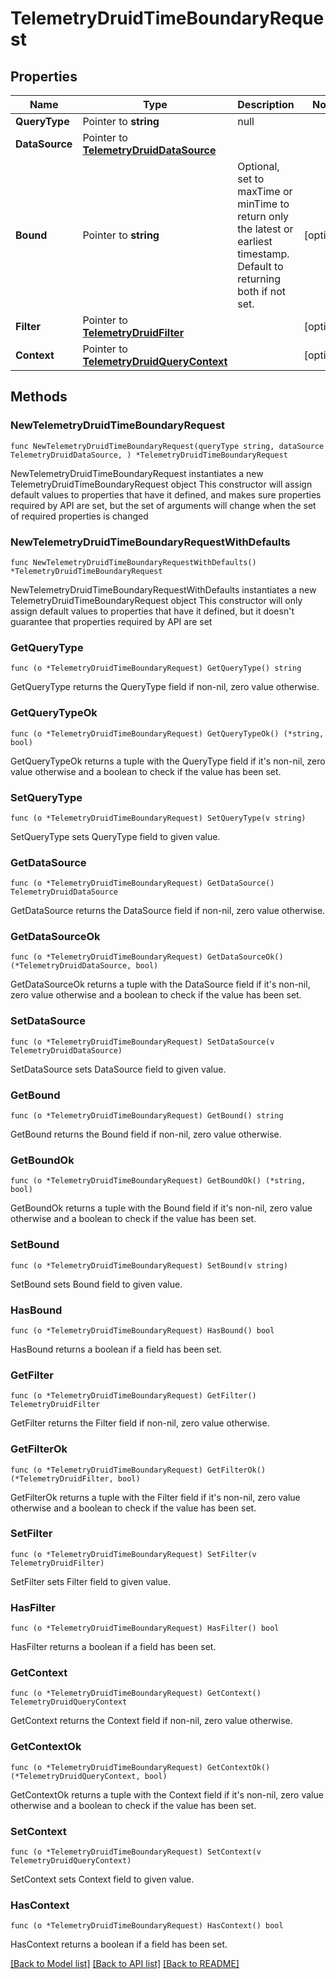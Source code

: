# TelemetryDruidTimeBoundaryRequest

## Properties

Name | Type | Description | Notes
------------ | ------------- | ------------- | -------------
**QueryType** | Pointer to **string** | null | 
**DataSource** | Pointer to [**TelemetryDruidDataSource**](telemetry.DruidDataSource.md) |  | 
**Bound** | Pointer to **string** | Optional, set to maxTime or minTime to return only the latest or earliest timestamp. Default to returning both if not set. | [optional] 
**Filter** | Pointer to [**TelemetryDruidFilter**](telemetry.DruidFilter.md) |  | [optional] 
**Context** | Pointer to [**TelemetryDruidQueryContext**](telemetry.DruidQueryContext.md) |  | [optional] 

## Methods

### NewTelemetryDruidTimeBoundaryRequest

`func NewTelemetryDruidTimeBoundaryRequest(queryType string, dataSource TelemetryDruidDataSource, ) *TelemetryDruidTimeBoundaryRequest`

NewTelemetryDruidTimeBoundaryRequest instantiates a new TelemetryDruidTimeBoundaryRequest object
This constructor will assign default values to properties that have it defined,
and makes sure properties required by API are set, but the set of arguments
will change when the set of required properties is changed

### NewTelemetryDruidTimeBoundaryRequestWithDefaults

`func NewTelemetryDruidTimeBoundaryRequestWithDefaults() *TelemetryDruidTimeBoundaryRequest`

NewTelemetryDruidTimeBoundaryRequestWithDefaults instantiates a new TelemetryDruidTimeBoundaryRequest object
This constructor will only assign default values to properties that have it defined,
but it doesn't guarantee that properties required by API are set

### GetQueryType

`func (o *TelemetryDruidTimeBoundaryRequest) GetQueryType() string`

GetQueryType returns the QueryType field if non-nil, zero value otherwise.

### GetQueryTypeOk

`func (o *TelemetryDruidTimeBoundaryRequest) GetQueryTypeOk() (*string, bool)`

GetQueryTypeOk returns a tuple with the QueryType field if it's non-nil, zero value otherwise
and a boolean to check if the value has been set.

### SetQueryType

`func (o *TelemetryDruidTimeBoundaryRequest) SetQueryType(v string)`

SetQueryType sets QueryType field to given value.


### GetDataSource

`func (o *TelemetryDruidTimeBoundaryRequest) GetDataSource() TelemetryDruidDataSource`

GetDataSource returns the DataSource field if non-nil, zero value otherwise.

### GetDataSourceOk

`func (o *TelemetryDruidTimeBoundaryRequest) GetDataSourceOk() (*TelemetryDruidDataSource, bool)`

GetDataSourceOk returns a tuple with the DataSource field if it's non-nil, zero value otherwise
and a boolean to check if the value has been set.

### SetDataSource

`func (o *TelemetryDruidTimeBoundaryRequest) SetDataSource(v TelemetryDruidDataSource)`

SetDataSource sets DataSource field to given value.


### GetBound

`func (o *TelemetryDruidTimeBoundaryRequest) GetBound() string`

GetBound returns the Bound field if non-nil, zero value otherwise.

### GetBoundOk

`func (o *TelemetryDruidTimeBoundaryRequest) GetBoundOk() (*string, bool)`

GetBoundOk returns a tuple with the Bound field if it's non-nil, zero value otherwise
and a boolean to check if the value has been set.

### SetBound

`func (o *TelemetryDruidTimeBoundaryRequest) SetBound(v string)`

SetBound sets Bound field to given value.

### HasBound

`func (o *TelemetryDruidTimeBoundaryRequest) HasBound() bool`

HasBound returns a boolean if a field has been set.

### GetFilter

`func (o *TelemetryDruidTimeBoundaryRequest) GetFilter() TelemetryDruidFilter`

GetFilter returns the Filter field if non-nil, zero value otherwise.

### GetFilterOk

`func (o *TelemetryDruidTimeBoundaryRequest) GetFilterOk() (*TelemetryDruidFilter, bool)`

GetFilterOk returns a tuple with the Filter field if it's non-nil, zero value otherwise
and a boolean to check if the value has been set.

### SetFilter

`func (o *TelemetryDruidTimeBoundaryRequest) SetFilter(v TelemetryDruidFilter)`

SetFilter sets Filter field to given value.

### HasFilter

`func (o *TelemetryDruidTimeBoundaryRequest) HasFilter() bool`

HasFilter returns a boolean if a field has been set.

### GetContext

`func (o *TelemetryDruidTimeBoundaryRequest) GetContext() TelemetryDruidQueryContext`

GetContext returns the Context field if non-nil, zero value otherwise.

### GetContextOk

`func (o *TelemetryDruidTimeBoundaryRequest) GetContextOk() (*TelemetryDruidQueryContext, bool)`

GetContextOk returns a tuple with the Context field if it's non-nil, zero value otherwise
and a boolean to check if the value has been set.

### SetContext

`func (o *TelemetryDruidTimeBoundaryRequest) SetContext(v TelemetryDruidQueryContext)`

SetContext sets Context field to given value.

### HasContext

`func (o *TelemetryDruidTimeBoundaryRequest) HasContext() bool`

HasContext returns a boolean if a field has been set.


[[Back to Model list]](../README.md#documentation-for-models) [[Back to API list]](../README.md#documentation-for-api-endpoints) [[Back to README]](../README.md)


